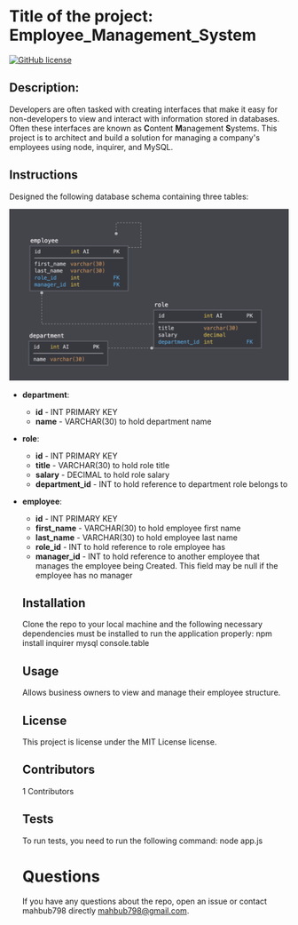 # Title of the project: Employee_Management_System


  [![GitHub license](https://img.shields.io/badge/license-MIT-blue.svg)](https://github.com/mahbub798/12_Employee_Management_System_MR)

  
## Description:
  
  Developers are often tasked with creating interfaces that make it easy for non-developers to view and interact with information stored in databases. Often these interfaces are known as **C**ontent **M**anagement **S**ystems. This project is to architect and build a solution for managing a company's employees using node, inquirer, and MySQL.
  
## Instructions

Designed the following database schema containing three tables:

![Database Schema](Assets/schema.png)

* **department**:

  * **id** - INT PRIMARY KEY
  * **name** - VARCHAR(30) to hold department name

* **role**:

  * **id** - INT PRIMARY KEY
  * **title** -  VARCHAR(30) to hold role title
  * **salary** -  DECIMAL to hold role salary
  * **department_id** -  INT to hold reference to department role belongs to

* **employee**:

  * **id** - INT PRIMARY KEY
  * **first_name** - VARCHAR(30) to hold employee first name
  * **last_name** - VARCHAR(30) to hold employee last name
  * **role_id** - INT to hold reference to role employee has
  * **manager_id** - INT to hold reference to another employee that manages the employee being Created. This field may be null if the employee has no manager
    
  ## Installation
  
  Clone the repo to your local machine and the following necessary dependencies must be installed to run the application properly: npm install inquirer mysql console.table
  
  ## Usage 
  
  Allows business owners to view and manage their employee structure.
  
  ## License
  
  This project is license under the MIT License license.
  
  ## Contributors
  1 Contributors
  
  ## Tests
  
  To run tests, you need to run the following command: node app.js

  # Questions

  If you have any questions about the repo, open an issue or contact mahbub798 directly mahbub798@gmail.com.


